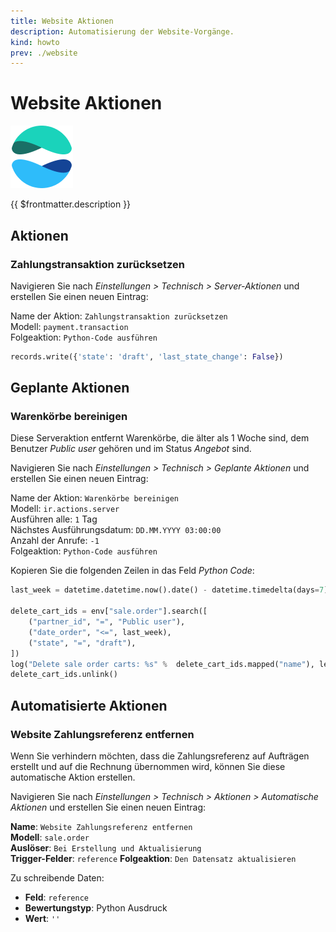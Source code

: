 ```yaml
---
title: Website Aktionen
description: Automatisierung der Website-Vorgänge.
kind: howto
prev: ./website
---
```

# Website Aktionen
![icons_odoo_website](attachments/icons_odoo_website.png)

{{ $frontmatter.description }}

## Aktionen

### Zahlungstransaktion zurücksetzen

Navigieren Sie nach *Einstellungen > Technisch > Server-Aktionen* und erstellen Sie einen neuen Eintrag:

Name der Aktion: `Zahlungstransaktion zurücksetzen`\
Modell: `payment.transaction`\
Folgeaktion: `Python-Code ausführen`

```python
records.write({'state': 'draft', 'last_state_change': False})
```

## Geplante Aktionen

### Warenkörbe bereinigen

Diese Serveraktion entfernt Warenkörbe, die älter als 1 Woche sind, dem Benutzer *Public  user* gehören und im Status *Angebot* sind.

Navigieren Sie nach *Einstellungen > Technisch > Geplante Aktionen* und erstellen Sie einen neuen Eintrag:

Name der Aktion: `Warenkörbe bereinigen`\
Modell: `ir.actions.server`\
Ausführen alle: `1` Tag\
Nächstes Ausführungsdatum: `DD.MM.YYYY 03:00:00`\
Anzahl der Anrufe: `-1`\
Folgeaktion: `Python-Code ausführen`

Kopieren Sie die folgenden Zeilen in das Feld *Python Code*:

```python
last_week = datetime.datetime.now().date() - datetime.timedelta(days=7)

delete_cart_ids = env["sale.order"].search([
    ("partner_id", "=", "Public user"),
    ("date_order", "<=", last_week),
    ("state", "=", "draft"),
])
log("Delete sale order carts: %s" %  delete_cart_ids.mapped("name"), level='info')
delete_cart_ids.unlink()
```

## Automatisierte Aktionen

### Website Zahlungsreferenz entfernen

Wenn Sie verhindern möchten, dass die Zahlungsreferenz auf Aufträgen erstellt und auf die Rechnung übernommen wird, können Sie diese automatische Aktion erstellen.

Navigieren Sie nach *Einstellungen > Technisch > Aktionen > Automatische Aktionen* und erstellen Sie einen neuen Eintrag:

**Name**: `Website Zahlungsreferenz entfernen`\
**Modell**: `sale.order`\
**Auslöser**: `Bei Erstellung und Aktualisierung`\
**Trigger-Felder**: `reference`
**Folgeaktion**: `Den Datensatz aktualisieren`

Zu schreibende Daten:
* **Feld**: `reference`
* **Bewertungstyp**: Python Ausdruck
* **Wert**: `''`



